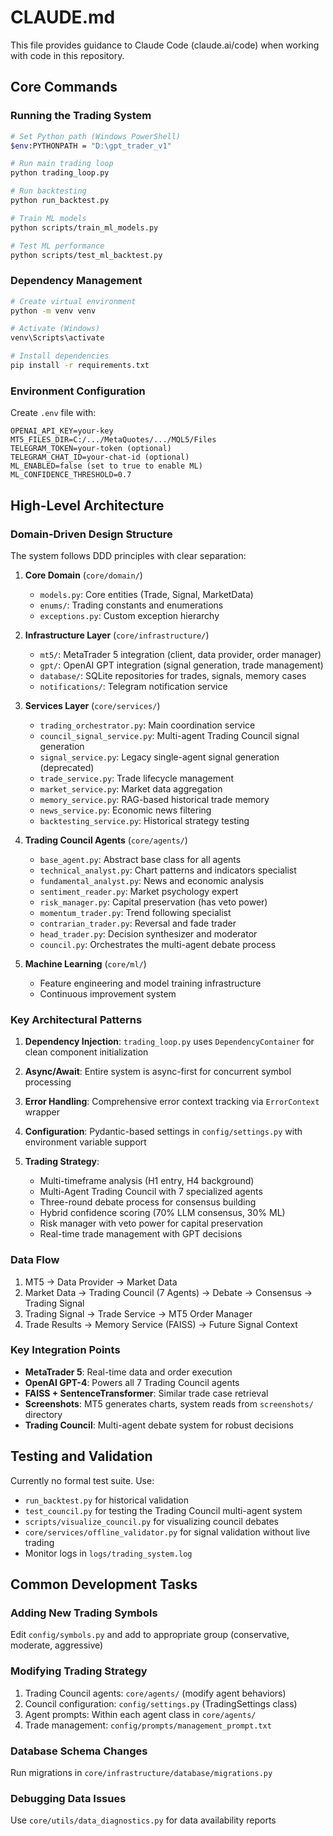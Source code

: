 # CLAUDE.md

This file provides guidance to Claude Code (claude.ai/code) when working with code in this repository.

## Core Commands

### Running the Trading System
```bash
# Set Python path (Windows PowerShell)
$env:PYTHONPATH = "D:\gpt_trader_v1"

# Run main trading loop
python trading_loop.py

# Run backtesting
python run_backtest.py

# Train ML models
python scripts/train_ml_models.py

# Test ML performance
python scripts/test_ml_backtest.py
```

### Dependency Management
```bash
# Create virtual environment
python -m venv venv

# Activate (Windows)
venv\Scripts\activate

# Install dependencies
pip install -r requirements.txt
```

### Environment Configuration
Create `.env` file with:
```
OPENAI_API_KEY=your-key
MT5_FILES_DIR=C:/.../MetaQuotes/.../MQL5/Files
TELEGRAM_TOKEN=your-token (optional)
TELEGRAM_CHAT_ID=your-chat-id (optional)
ML_ENABLED=false (set to true to enable ML)
ML_CONFIDENCE_THRESHOLD=0.7
```

## High-Level Architecture

### Domain-Driven Design Structure
The system follows DDD principles with clear separation:

1. **Core Domain** (`core/domain/`)
   - `models.py`: Core entities (Trade, Signal, MarketData)
   - `enums/`: Trading constants and enumerations
   - `exceptions.py`: Custom exception hierarchy

2. **Infrastructure Layer** (`core/infrastructure/`)
   - `mt5/`: MetaTrader 5 integration (client, data provider, order manager)
   - `gpt/`: OpenAI GPT integration (signal generation, trade management)
   - `database/`: SQLite repositories for trades, signals, memory cases
   - `notifications/`: Telegram notification service

3. **Services Layer** (`core/services/`)
   - `trading_orchestrator.py`: Main coordination service
   - `council_signal_service.py`: Multi-agent Trading Council signal generation
   - `signal_service.py`: Legacy single-agent signal generation (deprecated)
   - `trade_service.py`: Trade lifecycle management
   - `market_service.py`: Market data aggregation
   - `memory_service.py`: RAG-based historical trade memory
   - `news_service.py`: Economic news filtering
   - `backtesting_service.py`: Historical strategy testing

4. **Trading Council Agents** (`core/agents/`)
   - `base_agent.py`: Abstract base class for all agents
   - `technical_analyst.py`: Chart patterns and indicators specialist
   - `fundamental_analyst.py`: News and economic analysis
   - `sentiment_reader.py`: Market psychology expert
   - `risk_manager.py`: Capital preservation (has veto power)
   - `momentum_trader.py`: Trend following specialist
   - `contrarian_trader.py`: Reversal and fade trader
   - `head_trader.py`: Decision synthesizer and moderator
   - `council.py`: Orchestrates the multi-agent debate process

5. **Machine Learning** (`core/ml/`)
   - Feature engineering and model training infrastructure
   - Continuous improvement system

### Key Architectural Patterns

1. **Dependency Injection**: `trading_loop.py` uses `DependencyContainer` for clean component initialization

2. **Async/Await**: Entire system is async-first for concurrent symbol processing

3. **Error Handling**: Comprehensive error context tracking via `ErrorContext` wrapper

4. **Configuration**: Pydantic-based settings in `config/settings.py` with environment variable support

5. **Trading Strategy**:
   - Multi-timeframe analysis (H1 entry, H4 background)
   - Multi-Agent Trading Council with 7 specialized agents
   - Three-round debate process for consensus building
   - Hybrid confidence scoring (70% LLM consensus, 30% ML)
   - Risk manager with veto power for capital preservation
   - Real-time trade management with GPT decisions

### Data Flow
1. MT5 → Data Provider → Market Data
2. Market Data → Trading Council (7 Agents) → Debate → Consensus → Trading Signal
3. Trading Signal → Trade Service → MT5 Order Manager
4. Trade Results → Memory Service (FAISS) → Future Signal Context

### Key Integration Points
- **MetaTrader 5**: Real-time data and order execution
- **OpenAI GPT-4**: Powers all 7 Trading Council agents
- **FAISS + SentenceTransformer**: Similar trade case retrieval
- **Screenshots**: MT5 generates charts, system reads from `screenshots/` directory
- **Trading Council**: Multi-agent debate system for robust decisions

## Testing and Validation

Currently no formal test suite. Use:
- `run_backtest.py` for historical validation
- `test_council.py` for testing the Trading Council multi-agent system
- `scripts/visualize_council.py` for visualizing council debates
- `core/services/offline_validator.py` for signal validation without live trading
- Monitor logs in `logs/trading_system.log`

## Common Development Tasks

### Adding New Trading Symbols
Edit `config/symbols.py` and add to appropriate group (conservative, moderate, aggressive)

### Modifying Trading Strategy
1. Trading Council agents: `core/agents/` (modify agent behaviors)
2. Council configuration: `config/settings.py` (TradingSettings class)
3. Agent prompts: Within each agent class in `core/agents/`
4. Trade management: `config/prompts/management_prompt.txt`

### Database Schema Changes
Run migrations in `core/infrastructure/database/migrations.py`

### Debugging Data Issues
Use `core/utils/data_diagnostics.py` for data availability reports